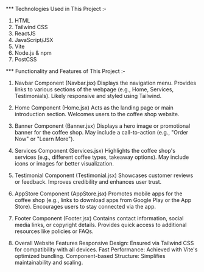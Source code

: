 *** Technologies Used in This Project :-

1. HTML
2. Tailwind CSS
3. ReactJS
4. JavaScript/JSX
5. Vite
6. Node.js & npm
7. PostCSS


*** Functionality and Features of This Project :-

1. Navbar Component (Navbar.jsx)
Displays the navigation menu.
Provides links to various sections of the webpage (e.g., Home, Services, Testimonials).
Likely responsive and styled using Tailwind.

2. Home Component (Home.jsx)
Acts as the landing page or main introduction section.
Welcomes users to the coffee shop website.

3. Banner Component (Banner.jsx)
Displays a hero image or promotional banner for the coffee shop.
May include a call-to-action (e.g., "Order Now" or "Learn More").

4. Services Component (Services.jsx)
Highlights the coffee shop's services (e.g., different coffee types, takeaway options).
May include icons or images for better visualization.

5. Testimonial Component (Testimonial.jsx)
Showcases customer reviews or feedback.
Improves credibility and enhances user trust.

6. AppStore Component (AppStore.jsx)
Promotes mobile apps for the coffee shop (e.g., links to download apps from Google Play or the App Store).
Encourages users to stay connected via the app.

7. Footer Component (Footer.jsx)
Contains contact information, social media links, or copyright details.
Provides quick access to additional resources like policies or FAQs.

8. Overall Website Features
Responsive Design: Ensured via Tailwind CSS for compatibility with all devices.
Fast Performance: Achieved with Vite's optimized bundling.
Component-based Structure: Simplifies maintainability and scaling.




